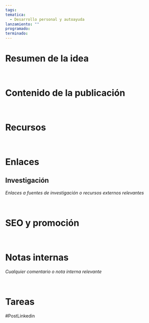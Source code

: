```yaml
---
tags: 
tematica:
  - Desarrollo personal y autoayuda
lanzamiento: ""
programado: 
terminado:
---
```


# Resumen de la idea



<br>

# Contenido de la publicación





<br>

# Recursos




<br>

# Enlaces




## Investigación

*Enlaces a fuentes de investigación o recursos externos relevantes*





<br>

# SEO y promoción





<br>

# Notas internas

*Cualquier comentario o nota interna relevante*




<br>

# Tareas





#PostLinkedin
